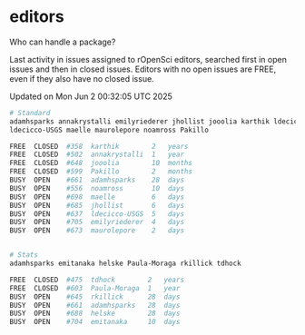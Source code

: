 # editors

Who can handle a package?

Last activity in issues assigned to rOpenSci editors, searched first in open
issues and then in closed issues. Editors with no open issues are FREE, even if
they also have no closed issue.


Updated on Mon Jun 2 00:32:05 UTC 2025

```bash
# Standard
adamhsparks annakrystalli emilyriederer jhollist jooolia karthik ldecicco
ldecicco-USGS maelle maurolepore noamross Pakillo

FREE  CLOSED  #358  karthik        2   years
FREE  CLOSED  #502  annakrystalli  1   year
FREE  CLOSED  #648  jooolia        10  months
FREE  CLOSED  #599  Pakillo        2   months
BUSY  OPEN    #661  adamhsparks    28  days
BUSY  OPEN    #556  noamross       10  days
BUSY  OPEN    #698  maelle         6   days
BUSY  OPEN    #685  jhollist       6   days
BUSY  OPEN    #637  ldecicco-USGS  5   days
BUSY  OPEN    #705  emilyriederer  4   days
BUSY  OPEN    #673  maurolepore    2   days


# Stats
adamhsparks emitanaka helske Paula-Moraga rkillick tdhock

FREE  CLOSED  #475  tdhock        2   years
FREE  CLOSED  #603  Paula-Moraga  1   year
BUSY  OPEN    #645  rkillick      28  days
BUSY  OPEN    #661  adamhsparks   28  days
BUSY  OPEN    #688  helske        28  days
BUSY  OPEN    #704  emitanaka     10  days
```
